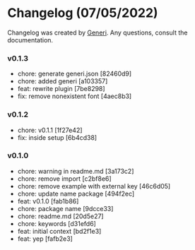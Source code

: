 # Changelog (07/05/2022)

Changelog was created by [Generi](https://github.com/Novout/generi). Any questions, consult the documentation.

### v0.1.3

* chore: generate generi.json [82460d9]
* chore: added generi [a103357]
* feat: rewrite plugin [7be8298]
* fix: remove nonexistent font [4aec8b3]

### v0.1.2

* chore: v0.1.1 [1f27e42]
* fix: inside setup [6b4cd38]

### v0.1.0

* chore: warning in readme.md [3a173c2]
* chore: remove import [c2bf8e6]
* chore: remove example with external key [46c6d05]
* chore: update name package [494f2ec]
* feat: v0.1.0 [fab1b86]
* chore: package name [9dcce33]
* chore: readme.md [20d5e27]
* chore: keywords [d31efd6]
* feat: initial context [bd2f1e3]
* feat: yep [fafb2e3]

